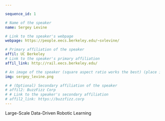 ```yaml
---

sequence_id: 1

# Name of the speaker
name: Sergey Levine

# Link to the speaker's webpage
webpage: https://people.eecs.berkeley.edu/~svlevine/

# Primary affiliation of the speaker
affil: UC Berkeley
# Link to the speaker's primary affiliation
affil_link: http://rail.eecs.berkeley.edu/

# An image of the speaker (square aspect ratio works the best) (place in the `assets/img/speakers` directory)
img: sergey_levine.png

# # (Optional) Secondary affiliation of the speaker
# affil2: BuzzFizz Corp
# # Link to the speaker's secondary affiliation 
# affil2_link: https://buzzfizz.corp
---
```


<!-- Whatever you write below will show up as the speaker's bio -->

Large-Scale Data-Driven Robotic Learning

